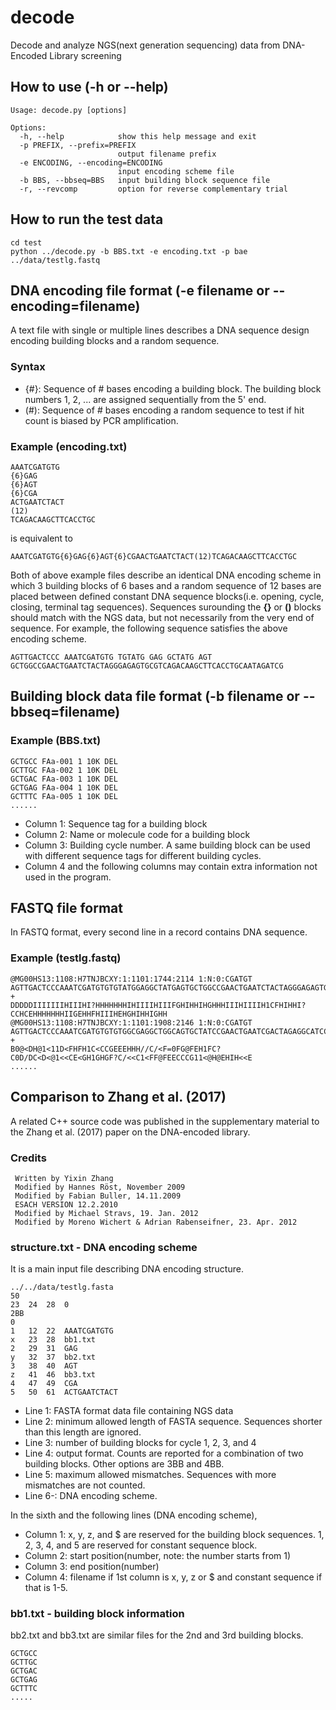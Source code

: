 # decode
Decode and analyze NGS(next generation sequencing) data from DNA-Encoded Library screening 

## How to use (-h or --help)
```
Usage: decode.py [options]

Options:
  -h, --help            show this help message and exit
  -p PREFIX, --prefix=PREFIX
                        output filename prefix
  -e ENCODING, --encoding=ENCODING
                        input encoding scheme file
  -b BBS, --bbseq=BBS   input building block sequence file
  -r, --revcomp         option for reverse complementary trial
```

## How to run the test data

```
cd test
python ../decode.py -b BBS.txt -e encoding.txt -p bae ../data/testlg.fastq
```

## DNA encoding file format (-e filename or --encoding=filename)

A text file with single or multiple lines describes a DNA sequence design encoding building blocks and a random sequence.

### Syntax

- {#}: Sequence of # bases encoding a building block. The building block numbers 1, 2, ... are assigned sequentially from the 5' end.
- (#): Sequence of # bases encoding a random sequence to test if hit count is biased by PCR amplification.

### Example (encoding.txt)

```
AAATCGATGTG
{6}GAG
{6}AGT
{6}CGA
ACTGAATCTACT
(12)
TCAGACAAGCTTCACCTGC
```

is equivalent to

```
AAATCGATGTG{6}GAG{6}AGT{6}CGAACTGAATCTACT(12)TCAGACAAGCTTCACCTGC
```

Both of above example files describe an identical DNA encoding scheme in which 3 building blocks of 6 bases and a random sequence of 12 bases are placed between defined constant DNA sequence blocks(i.e. opening, cycle, closing, terminal tag sequences). Sequences surounding the **{}** or **()** blocks should match with the NGS data, but not necessarily from the very end of sequence. For example, the following sequence satisfies the above encoding scheme.

```
AGTTGACTCCC AAATCGATGTG TGTATG GAG GCTATG AGT GCTGGCCGAACTGAATCTACTAGGGAGAGTGCGTCAGACAAGCTTCACCTGCAATAGATCG
```

## Building block data file format (-b filename or --bbseq=filename)

### Example (BBS.txt)

```
GCTGCC FAa-001 1 10K DEL
GCTTGC FAa-002 1 10K DEL
GCTGAC FAa-003 1 10K DEL
GCTGAG FAa-004 1 10K DEL
GCTTTC FAa-005 1 10K DEL
......
```

- Column 1: Sequence tag for a building block
- Column 2: Name or molecule code for a building block
- Column 3: Building cycle number. A same building block can be used with different sequence tags for different building cycles.
- Column 4 and the following columns may contain extra information not used in the program.

## FASTQ file format

In FASTQ format, every second line in a record contains DNA sequence.

### Example (testlg.fastq)
```
@MG00HS13:1108:H7TNJBCXY:1:1101:1744:2114 1:N:0:CGATGT
AGTTGACTCCCAAATCGATGTGTGTATGGAGGCTATGAGTGCTGGCCGAACTGAATCTACTAGGGAGAGTGCGTCAGACAAGCTTCACCTGCAATAGATCG
+
DDDDDIIIIIIIHIIIHI?HHHHHHHIHIIIIHIIIFGHIHHIHGHHHIIIHIIIIH1CFHIHHI?CCHCEHHHHHHHIIGEHHFHIIIHEHGHIHHIGHH
@MG00HS13:1108:H7TNJBCXY:1:1101:1908:2146 1:N:0:CGATGT
AGTTGACTCCCAAATCGATGTGTGTGGCGAGGCTGGCAGTGCTATCCGAACTGAATCGACTAGAGGCATCCGGTCAGACAAGCTTCACGTGCAATAGATCG
+
B0@<DH@1<11D<FHFH1C<CCGEEEHHH//C/<F=0FG@FEH1FC?C0D/DC<D<@1<<CE<GH1GHGF?C/<<C1<FF@FEECCCG11<@H@EHIH<<E
......
```


## Comparison to Zhang et al. (2017)

A related C++ source code was published in the supplementary material to the Zhang et al. (2017) paper on the DNA-encoded library.

### Credits

```
 Written by Yixin Zhang
 Modified by Hannes Röst, November 2009
 Modified by Fabian Buller, 14.11.2009
 ESACH VERSION 12.2.2010
 Modified by Michael Stravs, 19. Jan. 2012
 Modified by Moreno Wichert & Adrian Rabenseifner, 23. Apr. 2012
```

### structure.txt - DNA encoding scheme

It is a main input file describing DNA encoding structure.

```
../../data/testlg.fasta
50
23 	24 	28	0
2BB
0
1	12	22	AAATCGATGTG
x	23	28	bb1.txt
2	29	31	GAG
y	32	37	bb2.txt
3	38	40	AGT
z	41	46	bb3.txt
4	47	49	CGA
5	50	61	ACTGAATCTACT
```

- Line 1: FASTA format data file containing NGS data
- Line 2: minimum allowed length of FASTA sequence. Sequences shorter than this length are ignored.
- Line 3: number of building blocks for cycle 1, 2, 3, and 4
- Line 4: output format. Counts are reported for a combination of two building blocks. Other options are 3BB and 4BB. 
- Line 5: maximum allowed mismatches. Sequences with more mismatches are not counted.
- Line 6-: DNA encoding scheme. 

In the sixth and the following lines (DNA encoding scheme),

- Column 1: x, y, z, and $ are reserved for the building block sequences. 1, 2, 3, 4, and 5 are reserved for constant sequence block.
- Column 2: start position(number, note: the number starts from 1)
- Column 3: end position(number)
- Column 4: filename if 1st column is x, y, z or $ and constant sequence if that is 1-5. 

### bb1.txt - building block information

bb2.txt and bb3.txt are similar files for the 2nd and 3rd building blocks.

```
GCTGCC
GCTTGC
GCTGAC
GCTGAG
GCTTTC
.....
```
